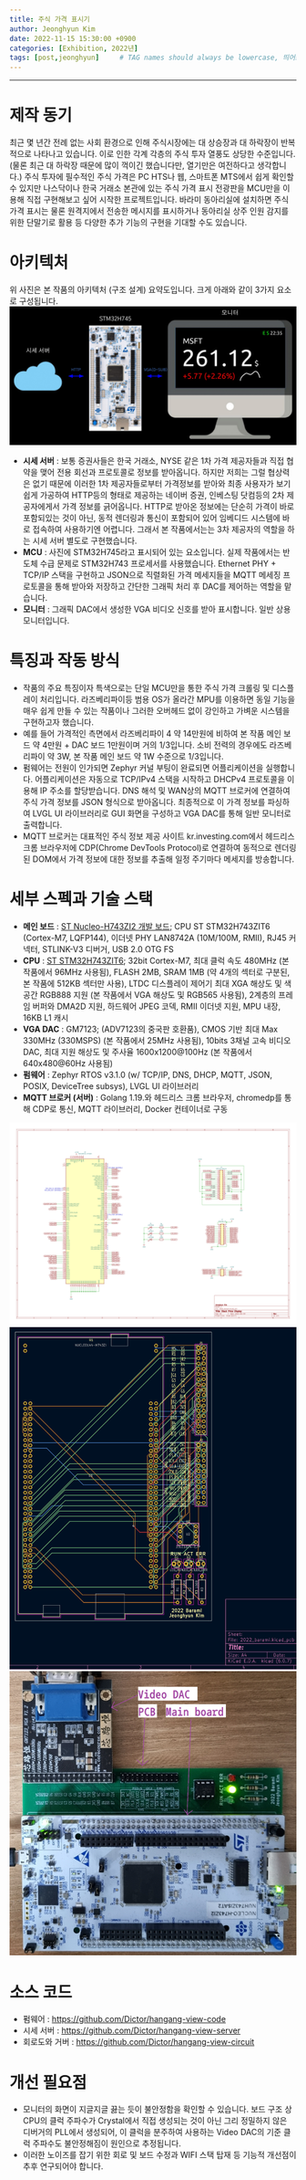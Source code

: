 ```yaml
---
title: 주식 가격 표시기
author: Jeonghyun Kim
date: 2022-11-15 15:30:00 +0900
categories: [Exhibition, 2022년]
tags: [post,jeonghyun]     # TAG names should always be lowercase, 띄어쓰기도 금지 
---
```


------------------------------------------
# 제작 동기 
최근 몇 년간 전례 없는 사회 환경으로 인해 주식시장에는 대 상승장과 대 하락장이 반복적으로 나타나고 있습니다. 이로 인한 각계 각층의 주식 투자 열풍도 상당한 수준입니다. (물론 최근 대 하락장 때문에 많이 꺽이긴 했습니다만, 열기만은 여전하다고 생각합니다.) 
주식 투자에 필수적인 주식 가격은 PC HTS나 웹, 스마트폰 MTS에서 쉽게 확인할 수 있지만 나스닥이나 한국 거래소 본관에 있는 주식 가격 표시 전광판을 MCU만을 이용해 직접 구현해보고 싶어 시작한 프로젝트입니다.
바라미 동아리실에 설치하면 주식 가격 표시는 물론 원격지에서 전송한 메시지를 표시하거나 동아리실 상주 인원 감지를 위한 단말기로 활용 등 다양한 추가 기능의 구현을 기대할 수도 있습니다.

# 아키텍처
위 사진은 본 작품의 아키텍처 (구조 설계) 요약도입니다. 크게 아래와 같이 3가지 요소로 구성됩니다.
<img src="/assets/img/post/2022-11-15-stock-display/architecture.jpg">

- **시세 서버** : 보통 증권사들은 한국 거래소, NYSE 같은 1차 가격 제공자들과 직접 협약을 맺어 전용 회선과 프로토콜로 정보를 받아옵니다. 
하지만 저희는 그럴 협상력은 없기 때문에 이러한 1차 제공자들로부터 가격정보를 받아와 최종 사용자가 보기 쉽게 가공하여 HTTP등의 형태로 제공하는 네이버 증권, 인베스팅 닷컴등의 2차 제공자에게서 가격 정보를 긁어옵니다. HTTP로 받아온 정보에는 단순히 가격이 바로 포함되있는 것이 아닌, 동적 렌더링과 통신이 포함되어 있어 임베디드 시스템에 바로 접속하여 사용하기엔 어렵니다. 그래서 본 작품에서는는 3차 제공자의 역할을 하는 시세 서버 별도로 구현했습니다.
- **MCU** : 사진에 STM32H745라고 표시되어 있는 요소입니다. 실제 작품에서는 반도체 수급 문제로 STM32H743 프로세서를 사용했습니다. Ethernet PHY + TCP/IP 스택을 구현하고 JSON으로 직렬화된 가격 메세지들을 MQTT 메세징 프로토콜을 통해 받아와 저장하고 간단한 그래픽 처리 후 DAC를 제어하는 역할을 맡습니다.
- **모니터** : 그래픽 DAC에서 생성한 VGA 비디오 신호를 받아 표시합니다. 일반 상용 모니터입니다.

# 특징과 작동 방식
- 작품의 주요 특징이자 특색으로는 단일 MCU만을 통한 주식 가격 크롤링 및 디스플레이 처리입니다. 라즈베리파이등 범용 OS가 올라간 MPU를 이용하면 동일 기능을 매우 쉽게 만들 수 있는 작품이나 그러한 오버헤드 없이 강인하고 가벼운 시스템을 구현하고자 했습니다. 
- 예를 들어 가격적인 측면에서 라즈베리파이 4 약 14만원에 비하여 본 작품 메인 보드 약 4만원 + DAC 보드 1만원이며 거의 1/3입니다. 소비 전력의 경우에도 라즈베리파이 약 3W, 본 작품 메인 보드 약 1W 수준으로 1/3입니다. 
- 펌웨어는 전원이 인가되면 Zephyr 커널 부팅이 완료되면 어플리케이션을 실행합니다. 어플리케이션은 자동으로 TCP/IPv4 스택을 시작하고 DHCPv4 프로토콜을 이용해 IP 주소를 할당받습니다. DNS 해석 및 WAN상의 MQTT 브로커에 연결하여 주식 가격 정보를 JSON 형식으로 받아옵니다. 최종적으로 이 가격 정보를 파싱하여 LVGL UI 라이브러리로 GUI 화면을 구성하고 VGA DAC를 통해 일반 모니터로 출력합니다.
- MQTT 브로커는 대표적인 주식 정보 제공 사이트 kr.investing.com에서 헤드리스 크롬 브라우저에 CDP(Chrome DevTools Protocol)로 연결하여 동적으로 렌더링된 DOM에서 가격 정보에 대한 정보를 추출해 일정 주기마다 메세지를 방송합니다.

# 세부 스펙과 기술 스택
- **메인 보드** : [ST Nucleo-H743ZI2 개발 보드](https://www.st.com/en/evaluation-tools/nucleo-h743zi.html); CPU ST STM32H743ZIT6 (Cortex-M7, LQFP144), 이더넷 PHY LAN8742A (10M/100M, RMII), RJ45 커넥터, STLINK-V3 디버거, USB 2.0 OTG FS
- **CPU** : [ST STM32H743ZIT6](https://www.st.com/en/microcontrollers-microprocessors/stm32h743zi.html); 32bit Cortex-M7, 최대 클럭 속도 480MHz (본 작품에서 96MHz 사용됨), FLASH 2MB, SRAM 1MB (약 4개의 섹터로 구분된, 본 작품에 512KB 섹터만 사용), LTDC 디스플레이 제어기 최대 XGA 해상도 및 색공간 RGB888 지원 (본 작품에서 VGA 해상도 및 RGB565 사용됨), 2계층의 프레임 버퍼와 DMA2D 지원, 하드웨어 JPEG 코덱, RMII 이더넷 지원, MPU 내장, 16KB L1 캐시
- **VGA DAC** : GM7123; (ADV7123의 중국판 호환품), CMOS 기반 최대 Max 330MHz (330MSPS) (본 작품에서 25MHz 사용됨), 10bits 3채널 고속 비디오 DAC, 최대 지원 해상도 및 주사율 1600x1200@100Hz (본 작품에서 640x480@60Hz 사용됨)
- **펌웨어** : Zephyr RTOS v3.1.0 (w/ TCP/IP, DNS, DHCP, MQTT, JSON, POSIX, DeviceTree subsys), LVGL UI 라이브러리
- **MQTT 브로커 (서버)** : Golang 1.19.와 헤드리스 크롬 브라우저, chromedp를 통해 CDP로 통신, MQTT 라이브러리, Docker 컨테이너로 구동

<img src="/assets/img/post/2022-11-15-stock-display/schemetic.png">
<img src="/assets/img/post/2022-11-15-stock-display/gerber.png">
<img src="/assets/img/post/2022-11-15-stock-display/assembly.png">

# 소스 코드
- 펌웨어 : https://github.com/Dictor/hangang-view-code
- 시세 서버 : https://github.com/Dictor/hangang-view-server
- 회로도와 거버 : https://github.com/Dictor/hangang-view-circuit

# 개선 필요점
- 모니터의 화면이 지글지글 끓는 듯이 불안정함을 확인할 수 있습니다. 보드 구조 상 CPU의 클럭 주파수가 Crystal에서 직접 생성되는 것이 아닌 그리 정밀하지 않은 디버거의 PLL에서 생성되어, 이 클럭을 분주하여 사용하는 Video DAC의 기준 클럭 주파수도 불안정해짐이 원인으로 추정됩니다.
- 이러한 노이즈를 잡기 위한 회로 및 보드 수정과 WIFI 스택 탑재 등 기능적 개선점이 추후 연구되어야 합니다.